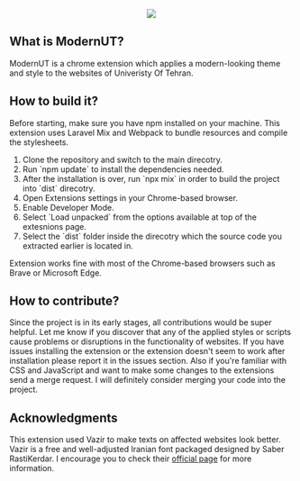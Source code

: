 <p align="center">
	<img src="https://raw.githubusercontent.com/devdana/ModernUT/main/Intro.png"/>
</p>
</b>
<h2>What is ModernUT?</h2>
ModernUT is a chrome extension which applies a modern-looking theme and style to the websites of Univeristy Of Tehran.
<h2>How to build it?</h2>
Before starting, make sure you have npm installed on your machine. This extension uses Laravel Mix and Webpack to bundle resources and compile the stylesheets.
<ol>
    <li>Clone the repository and switch to the main direcotry.</li>
    <li>Run `npm update` to install the dependencies needed.</li>
    <li>After the installation is over, run `npx mix` in order to build the project into `dist` direcotry.</li>
    <li>Open Extensions settings in your Chrome-based browser.</li>
	<li>Enable Developer Mode.</li>
	<li>Select `Load unpacked` from the options available at top of the extesnions page.</li>
	<li>Select the `dist` folder inside the direcotry which the source code you extracted earlier is located in.</li>
</ol>
Extension works fine with most of the Chrome-based browsers such as Brave or Microsoft Edge.
<h2>How to contribute?</h2>
<p>Since the project is in its early stages, all contributions would be super helpful. Let me know if you discover that any of the applied styles or scripts cause problems or disruptions in the functionality of websites. If you have issues installing the extension or the extension doesn't seem to work after installation please report it in the issues section. Also if you're familiar with CSS and JavaScript and want to make some changes to the extensions send a merge request. I will definitely consider merging your code into the project.</p>
<h2>Acknowledgments</h2>
<p>This extension used Vazir to make texts on affected websites look better. Vazir is a free and well-adjusted Iranian font packaged designed by Saber RastiKerdar. I encourage you to check their <a href="https://rastikerdar.github.io/vazir-font/">official page</a> for more information.